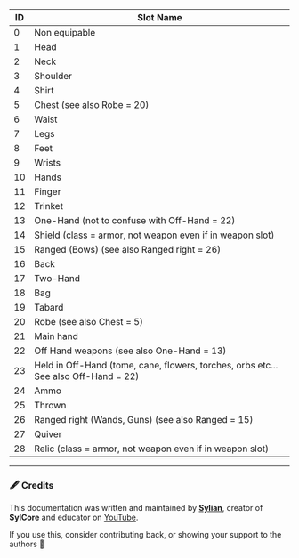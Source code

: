 | ID | Slot Name                                                                                 |
|----|-------------------------------------------------------------------------------------------|
| 0  | Non equipable                                                                             |
| 1  | Head                                                                                      |
| 2  | Neck                                                                                      |
| 3  | Shoulder                                                                                  |
| 4  | Shirt                                                                                     |
| 5  | Chest (see also Robe = 20)                                                                |
| 6  | Waist                                                                                     |
| 7  | Legs                                                                                      |
| 8  | Feet                                                                                      |
| 9  | Wrists                                                                                    |
| 10 | Hands                                                                                     |
| 11 | Finger                                                                                    |
| 12 | Trinket                                                                                   |
| 13 | One-Hand (not to confuse with Off-Hand = 22)                                              |
| 14 | Shield (class = armor, not weapon even if in weapon slot)                                 |
| 15 | Ranged (Bows) (see also Ranged right = 26)                                                |
| 16 | Back                                                                                      |
| 17 | Two-Hand                                                                                  |
| 18 | Bag                                                                                       |
| 19 | Tabard                                                                                    |
| 20 | Robe (see also Chest = 5)                                                                 |
| 21 | Main hand                                                                                 |
| 22 | Off Hand weapons (see also One-Hand = 13)                                                 |
| 23 | Held in Off-Hand (tome, cane, flowers, torches, orbs etc... See also Off-Hand = 22)       |
| 24 | Ammo                                                                                      |
| 25 | Thrown                                                                                    |
| 26 | Ranged right (Wands, Guns) (see also Ranged = 15)                                         |
| 27 | Quiver                                                                                    |
| 28 | Relic (class = armor, not weapon even if in weapon slot)                                  |

---

<div style={{ fontSize: '0.9em', color: 'var(--ifm-color-content-secondary)' }}>

### 🖋️ Credits

This documentation was written and maintained by [**Sylian**](https://github.com/Sylian1337), creator of **SylCore** and educator on [YouTube](https://www.youtube.com/@DEVSylian).

If you use this, consider contributing back, or showing your support to the authors 🙏

</div>
